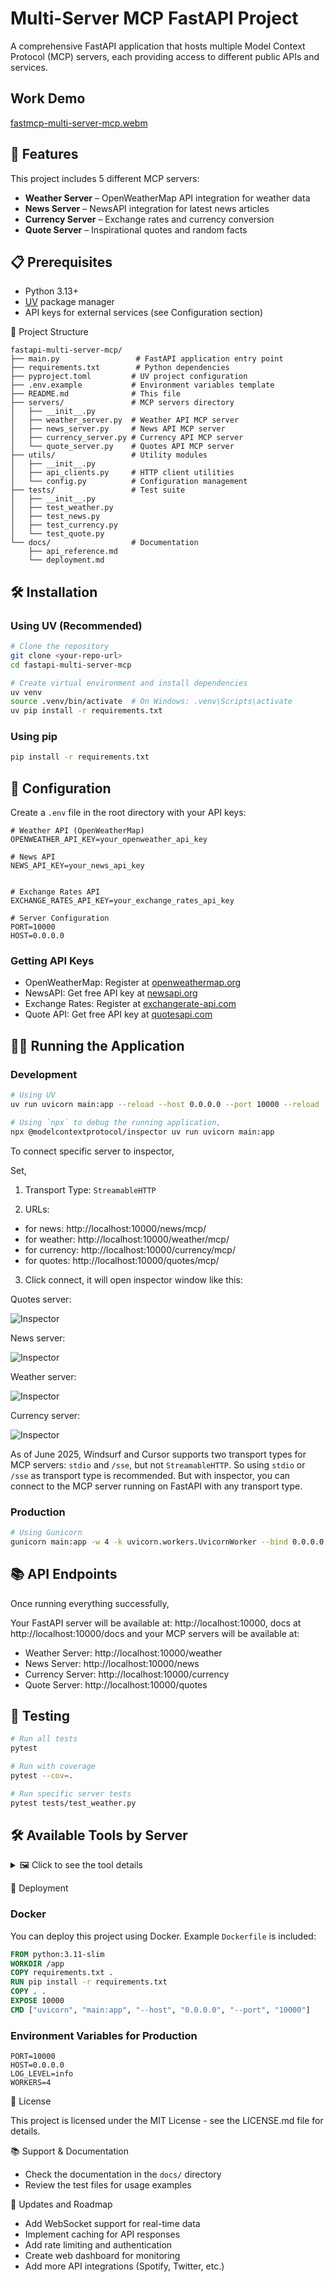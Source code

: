 # Multi-Server MCP FastAPI Project

A comprehensive FastAPI application that hosts multiple Model Context Protocol (MCP) servers, each providing access to different public APIs and services.


## Work Demo

[fastmcp-multi-server-mcp.webm](https://github.com/user-attachments/assets/d626b52e-f52f-4102-b269-7dad10577f90)

## 🚀 Features

This project includes 5 different MCP servers:

- **Weather Server** – OpenWeatherMap API integration for weather data
- **News Server** – NewsAPI integration for latest news articles
- **Currency Server** – Exchange rates and currency conversion
- **Quote Server** – Inspirational quotes and random facts

## 📋 Prerequisites

- Python 3.13+
- [UV](https://github.com/astral-sh/uv) package manager
- API keys for external services (see Configuration section)

📁 Project Structure

```
fastapi-multi-server-mcp/
├── main.py                 # FastAPI application entry point
├── requirements.txt        # Python dependencies
├── pyproject.toml         # UV project configuration
├── .env.example           # Environment variables template
├── README.md              # This file
├── servers/               # MCP servers directory
│   ├── __init__.py
│   ├── weather_server.py  # Weather API MCP server
│   ├── news_server.py     # News API MCP server
│   ├── currency_server.py # Currency API MCP server
│   └── quote_server.py    # Quotes API MCP server
├── utils/                 # Utility modules
│   ├── __init__.py
│   ├── api_clients.py     # HTTP client utilities
│   └── config.py          # Configuration management
├── tests/                 # Test suite
│   ├── __init__.py
│   ├── test_weather.py
│   ├── test_news.py
│   ├── test_currency.py
│   └── test_quote.py
└── docs/                  # Documentation
    ├── api_reference.md
    └── deployment.md
```


## 🛠️ Installation

### Using UV (Recommended)

```bash
# Clone the repository
git clone <your-repo-url>
cd fastapi-multi-server-mcp

# Create virtual environment and install dependencies
uv venv
source .venv/bin/activate  # On Windows: .venv\Scripts\activate
uv pip install -r requirements.txt
```

### Using pip

```bash
pip install -r requirements.txt
```
## 🔧 Configuration

Create a `.env` file in the root directory with your API keys:

```env
# Weather API (OpenWeatherMap)
OPENWEATHER_API_KEY=your_openweather_api_key

# News API
NEWS_API_KEY=your_news_api_key


# Exchange Rates API
EXCHANGE_RATES_API_KEY=your_exchange_rates_api_key

# Server Configuration
PORT=10000
HOST=0.0.0.0
```

### Getting API Keys

- OpenWeatherMap: Register at [openweathermap.org](https://openweathermap.org)
- NewsAPI: Get free API key at [newsapi.org](https://newsapi.org)
- Exchange Rates: Register at [exchangerate-api.com](https://www.exchangerate-api.com)
- Quote API: Get free API key at [quotesapi.com](https://quotesapi.com)

## 🏃‍♂️ Running the Application

### Development

```bash
# Using UV
uv run uvicorn main:app --reload --host 0.0.0.0 --port 10000 --reload

# Using `npx` to debug the running application,
npx @modelcontextprotocol/inspector uv run uvicorn main:app
```

To connect specific server to inspector, 

Set, 

1. Transport Type: `StreamableHTTP`

2. URLs: 

- for news: http://localhost:10000/news/mcp/
- for weather: http://localhost:10000/weather/mcp/
- for currency: http://localhost:10000/currency/mcp/
- for quotes: http://localhost:10000/quotes/mcp/

3. Click connect, it will open inspector window like this:

Quotes server:

![Inspector](inspector/quotes.png)

News server:

![Inspector](inspector/news.png)

Weather server:

![Inspector](inspector/weather.png)

Currency server:

![Inspector](inspector/currency.png)


As of June 2025, Windsurf and Cursor supports two transport types for MCP servers: `stdio` and `/sse`, but not `StreamableHTTP`. So using `stdio` or `/sse` as transport type is recommended. But with inspector, you can connect to the MCP server running on FastAPI with any transport type.

### Production

```bash
# Using Gunicorn
gunicorn main:app -w 4 -k uvicorn.workers.UvicornWorker --bind 0.0.0.0:10000
```

## 📚 API Endpoints

Once running everything successfully, 

Your FastAPI server will be available at: http://localhost:10000, docs at http://localhost:10000/docs
and your MCP servers will be available at:

- Weather Server: http://localhost:10000/weather
- News Server: http://localhost:10000/news
- Currency Server: http://localhost:10000/currency
- Quote Server: http://localhost:10000/quotes

## 🧪 Testing

```bash
# Run all tests
pytest

# Run with coverage
pytest --cov=.

# Run specific server tests
pytest tests/test_weather.py
```

## 🛠️ Available Tools by Server

<details>
  <summary>🖼️ Click to see the tool details</summary>

### Weather Server (/weather)

    get_current_weather - Get current weather for a city
    get_weather_forecast - Get 5-day weather forecast
    get_weather_by_coordinates - Get weather by latitude/longitude

### News Server (/news)

    get_top_headlines - Get top news headlines
    search_news - Search news articles by keyword
    get_news_by_category - Get news by category (business, tech, sports, etc.)

### Currency Server (/currency)

    get_exchange_rates - Get current exchange rates
    convert_currency - Convert between currencies
    get_supported_currencies - List all supported currencies

### Quote Server (/quotes)

    get_random_quote - Get a random inspirational quote
    get_quote_by_category - Get quotes by category
    get_random_fact - Get a random interesting fact

</details>

🚀 Deployment

### Docker

You can deploy this project using Docker. Example `Dockerfile` is included:

```dockerfile
FROM python:3.11-slim
WORKDIR /app
COPY requirements.txt .
RUN pip install -r requirements.txt
COPY . .
EXPOSE 10000
CMD ["uvicorn", "main:app", "--host", "0.0.0.0", "--port", "10000"]
```

### Environment Variables for Production

```
PORT=10000
HOST=0.0.0.0
LOG_LEVEL=info
WORKERS=4
```

📝 License

This project is licensed under the MIT License - see the LICENSE.md file for details.

📚 Support & Documentation

- Check the documentation in the `docs/` directory
- Review the test files for usage examples

🔄 Updates and Roadmap

- Add WebSocket support for real-time data
- Implement caching for API responses
- Add rate limiting and authentication
- Create web dashboard for monitoring
- Add more API integrations (Spotify, Twitter, etc.)